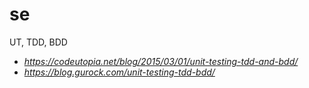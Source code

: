 # se

UT, TDD, BDD
* _https://codeutopia.net/blog/2015/03/01/unit-testing-tdd-and-bdd/_
* _https://blog.gurock.com/unit-testing-tdd-bdd/_
